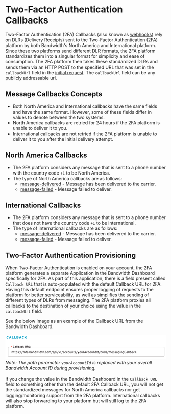 # Two-Factor Authentication Callbacks
Two-Factor Authentication (2FA) Callbacks (also known as [webhooks](https://webhooks.pbworks.com/w/page/13385124/FrontPage)) rely on DLRs (Delivery Receipts) sent to the Two-Factor Authentication (2FA) platform by both Bandwidth's North America and International platform. Since these two platforms send different DLR formats, the 2FA platform standardizes them into a singular format for simplicity and ease of consumption. The 2FA platform then takes these standardized DLRs and sends them via an HTTP POST to the specified URL that was set in the `callbackUrl` field in the [initial request](../methods/code/messaging.md). The `callbackUrl` field can be any publicly addressable url.

## Message Callbacks Concepts
- Both North America and International callbacks have the same fields and have the same format. However, some of these fields differ in values to denote between the two systems.
- North America callbacks are retried for 24 hours if the 2FA platform is unable to deliver it to you.
- International callbacks are not retried if the 2FA platform is unable to deliver it to you after the initial delivery attempt.

## North America Callbacks
- The 2FA platform considers any message that is sent to a phone number with the country code `+1` to be North America.
- The type of North America callbacks are as follows:
  - [message-delivered](./northAmerica/messageDelivered.md) - Message has been delivered to the carrier.
  - [message-failed](./northAmerica/messageFailed.md) - Message failed to deliver.

## International Callbacks
- The 2FA platform considers any message that is sent to a phone number that does not have the country code `+1` to be international.
- The type of international callbacks are as follows:
  - [message-delivered](./international/messageDelivered.md) - Message has been delivered to the carrier.
  - [message-failed](./international/messageFailed.md) - Message failed to deliver.

## Two-Factor Authentication Provisioning
When Two-Factor Authentication is enabled on your account, the 2FA platform generates a separate Application in the Bandwidth Dashboard specifically for 2FA. As part of this application, there is a field present called `Callback URL` that is auto-populated with the default Callback URL for 2FA. Having this default endpoint ensures proper logging of requests to the platform for better serviceability, as well as simplifies the sending of different types of DLRs from messaging. The 2FA platform proxies all callbacks to the destination of your choice using the value in the `callbackUrl` field.

See the below image as an example of the Callback URL from the Bandwidth Dashboard.<br>
<br>
![Callback URL example image](../../images/mfa-callbackUrlExample.png)
<br>
*Note: The path parameter `yourAccountId` is replaced with your overall Bandwidth Account ID during provisioning.*
<br>
<br>
If you change the value in the Bandwidth Dashboard in the `Callback URL` field to something other than the default 2FA Callback URL, you will not get the standardized messages for North America callbacks nor get logging/monitoring support from the 2FA platform. International callbacks will also stop forwarding to your platform but will still log to the 2FA platform.
<br>